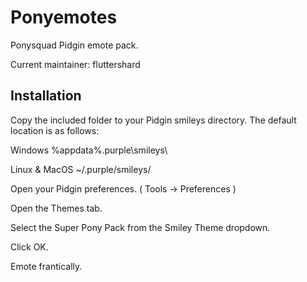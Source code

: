 Ponyemotes
==========

Ponysquad Pidgin emote pack.

Current maintainer: fluttershard

Installation
------------

Copy the included folder to your Pidgin smileys directory. The default location is as follows:

  Windows         %appdata%\.purple\smileys\

  Linux & MacOS   ~/.purple/smileys/

Open your Pidgin preferences. ( Tools -> Preferences )

Open the Themes tab.

Select the Super Pony Pack from the Smiley Theme dropdown.

Click OK.

Emote frantically.
